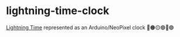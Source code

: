 # lightning-time-clock
[Lightning Time](https://github.com/purduehackers/time) represented as an Arduino/NeoPixel clock 🔴🟠🟡🟢🔵🟣
